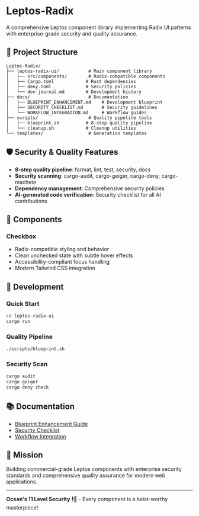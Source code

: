 # Leptos-Radix

A comprehensive Leptos component library implementing Radix UI patterns with enterprise-grade security and quality assurance.

## 🚀 Project Structure

```
Leptos-Radix/
├── leptos-radix-ui/           # Main component library
│   ├── src/components/        # Radix-compatible components
│   ├── Cargo.toml            # Rust dependencies
│   ├── deny.toml             # Security policies
│   └── dev-journal.md        # Development history
├── docs/                      # Documentation
│   ├── BLUEPRINT_ENHANCEMENT.md    # Development blueprint
│   ├── SECURITY_CHECKLIST.md       # Security guidelines
│   └── WORKFLOW_INTEGRATION.md     # Workflow guides
├── scripts/                   # Quality pipeline tools
│   ├── blueprint.sh          # 8-step quality pipeline
│   └── cleanup.sh            # Cleanup utilities
└── templates/                 # Generation templates
```

## 🛡️ Security & Quality Features

- **8-step quality pipeline**: format, lint, test, security, docs
- **Security scanning**: cargo-audit, cargo-geiger, cargo-deny, cargo-machete
- **Dependency management**: Comprehensive security policies
- **AI-generated code verification**: Security checklist for all AI contributions

## 🎨 Components

### Checkbox
- Radix-compatible styling and behavior
- Clean unchecked state with subtle hover effects
- Accessibility-compliant focus handling
- Modern Tailwind CSS integration

## 🔧 Development

### Quick Start
```bash
cd leptos-radix-ui
cargo run
```

### Quality Pipeline
```bash
./scripts/blueprint.sh
```

### Security Scan
```bash
cargo audit
cargo geiger
cargo deny check
```

## 📚 Documentation

- [Blueprint Enhancement Guide](docs/BLUEPRINT_ENHANCEMENT.md)
- [Security Checklist](docs/SECURITY_CHECKLIST.md)
- [Workflow Integration](docs/WORKFLOW_INTEGRATION.md)

## 🎯 Mission

Building commercial-grade Leptos components with enterprise security standards and comprehensive quality assurance for modern web applications.

---

**Ocean's 11 Level Security** 🕴️💎 - Every component is a heist-worthy masterpiece!
